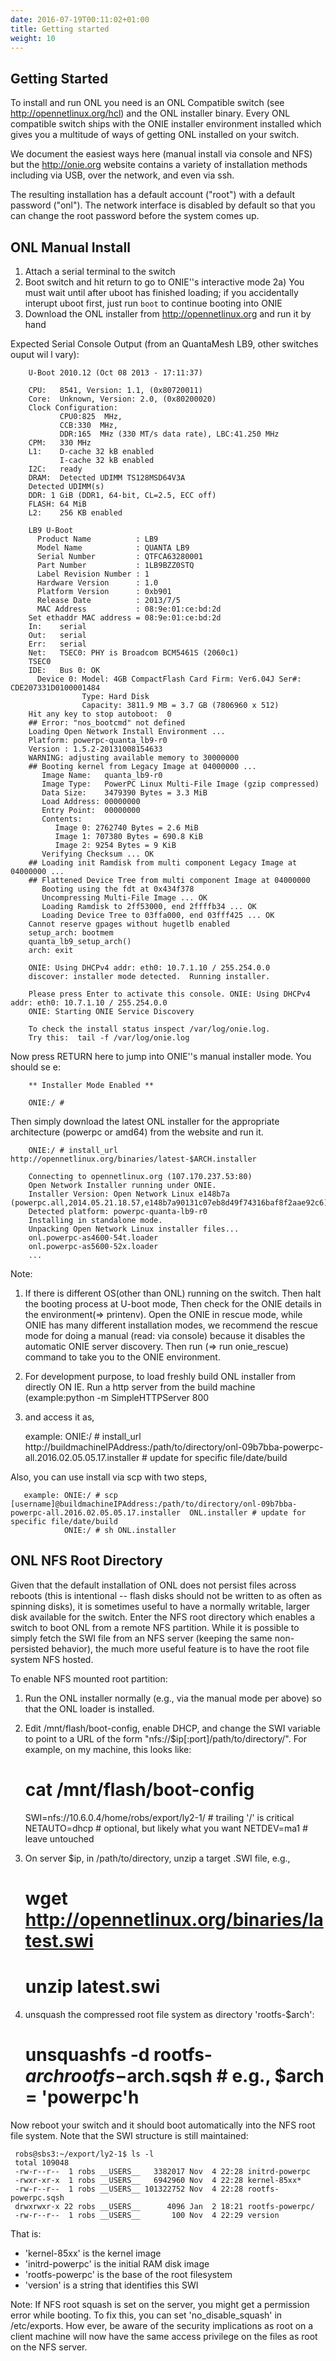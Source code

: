 ```yaml
---
date: 2016-07-19T00:11:02+01:00
title: Getting started
weight: 10
---
```

Getting Started
------------------------------------------------
To install and run ONL you need is an ONL Compatible switch (see
http://opennetlinux.org/hcl) and the ONL installer binary.  Every
ONL compatible switch ships with the ONIE installer environment installed
which gives you a multitude of ways of getting ONL installed on your switch.

We document the easiest ways here (manual install via console and NFS)
but the http://onie.org website contains a variety of installation
methods including via USB, over the network, and even via ssh.

The resulting installation has a default account ("root") with a default
password ("onl").  The network interface is disabled by default so that
you can change the root password before the system comes up.


ONL Manual Install
------------------------------------------------
1) Attach a serial terminal to the switch
2) Boot switch and hit return to go to ONIE''s interactive mode
    2a) You must wait until after uboot has finished loading; if you
        accidentally interupt uboot first, just run `boot` to continue
        booting into ONIE
3) Download the ONL installer from http://opennetlinux.org and run it by hand

Expected Serial Console Output (from an QuantaMesh LB9, other switches ouput wil
l vary):

        U-Boot 2010.12 (Oct 08 2013 - 17:11:37)

        CPU:   8541, Version: 1.1, (0x80720011)
        Core:  Unknown, Version: 2.0, (0x80200020)
        Clock Configuration:
               CPU0:825  MHz,
               CCB:330  MHz,
               DDR:165  MHz (330 MT/s data rate), LBC:41.250 MHz
        CPM:   330 MHz
        L1:    D-cache 32 kB enabled
               I-cache 32 kB enabled
        I2C:   ready
        DRAM:  Detected UDIMM TS128MSD64V3A
        Detected UDIMM(s)
        DDR: 1 GiB (DDR1, 64-bit, CL=2.5, ECC off)
        FLASH: 64 MiB
        L2:    256 KB enabled

        LB9 U-Boot
          Product Name          : LB9
          Model Name            : QUANTA LB9
          Serial Number         : QTFCA63280001
          Part Number           : 1LB9BZZ0STQ
          Label Revision Number : 1
          Hardware Version      : 1.0
          Platform Version      : 0xb901
          Release Date          : 2013/7/5
          MAC Address           : 08:9e:01:ce:bd:2d
        Set ethaddr MAC address = 08:9e:01:ce:bd:2d
        In:    serial
        Out:   serial
        Err:   serial
        Net:   TSEC0: PHY is Broadcom BCM5461S (2060c1)
        TSEC0
        IDE:   Bus 0: OK
          Device 0: Model: 4GB CompactFlash Card Firm: Ver6.04J Ser#: CDE207331D0100001484
                    Type: Hard Disk
                    Capacity: 3811.9 MB = 3.7 GB (7806960 x 512)
        Hit any key to stop autoboot:  0
        ## Error: "nos_bootcmd" not defined
        Loading Open Network Install Environment ...
        Platform: powerpc-quanta_lb9-r0
        Version : 1.5.2-20131008154633
        WARNING: adjusting available memory to 30000000
        ## Booting kernel from Legacy Image at 04000000 ...
           Image Name:   quanta_lb9-r0
           Image Type:   PowerPC Linux Multi-File Image (gzip compressed)
           Data Size:    3479390 Bytes = 3.3 MiB
           Load Address: 00000000
           Entry Point:  00000000
           Contents:
              Image 0: 2762740 Bytes = 2.6 MiB
              Image 1: 707380 Bytes = 690.8 KiB
              Image 2: 9254 Bytes = 9 KiB
           Verifying Checksum ... OK
        ## Loading init Ramdisk from multi component Legacy Image at 04000000 ...
        ## Flattened Device Tree from multi component Image at 04000000
           Booting using the fdt at 0x434f378
           Uncompressing Multi-File Image ... OK
           Loading Ramdisk to 2ff53000, end 2ffffb34 ... OK
           Loading Device Tree to 03ffa000, end 03fff425 ... OK
        Cannot reserve gpages without hugetlb enabled
        setup_arch: bootmem
        quanta_lb9_setup_arch()
        arch: exit

        ONIE: Using DHCPv4 addr: eth0: 10.7.1.10 / 255.254.0.0
        discover: installer mode detected.  Running installer.

        Please press Enter to activate this console. ONIE: Using DHCPv4 addr: eth0: 10.7.1.10 / 255.254.0.0
        ONIE: Starting ONIE Service Discovery

        To check the install status inspect /var/log/onie.log.
        Try this:  tail -f /var/log/onie.log

Now press RETURN here to jump into ONIE''s manual installer mode.  You should se e:

        ** Installer Mode Enabled **

        ONIE:/ #

Then simply download the latest ONL installer for the appropriate architecture (powerpc or amd64) from the website and run it.

        ONIE:/ # install_url http://opennetlinux.org/binaries/latest-$ARCH.installer

        Connecting to opennetlinux.org (107.170.237.53:80)
        Open Network Installer running under ONIE.
        Installer Version: Open Network Linux e148b7a (powerpc.all,2014.05.21.18.57,e148b7a90131c07eb8d49f74316baf8f2aae92c6)
        Detected platform: powerpc-quanta-lb9-r0
        Installing in standalone mode.
        Unpacking Open Network Linux installer files...
        onl.powerpc-as4600-54t.loader
        onl.powerpc-as5600-52x.loader
        ...


Note:

1) If there is different OS(other than ONL) running on the switch.
Then halt the booting process at U-boot mode, Then check for the ONIE
details in the environment(=> printenv). Open the ONIE in rescue mode,
while ONIE has many different installation modes,
we recommend the rescue mode for doing a manual (read: via console)
because it disables the automatic ONIE server discovery.
Then run (=> run onie_rescue) command to take you to the ONIE environment.

2) For development purpose, to load freshly build ONL installer from directly ON
IE.
Run a http server from the build machine (example:python -m SimpleHTTPServer 800
0) and access it as,


    example: ONIE:/ # install_url http://buildmachineIPAddress:/path/to/directory/onl-09b7bba-powerpc-all.2016.02.05.05.17.installer # update for specific file/date/build

Also, you can use install via scp with two steps,

       example: ONIE:/ # scp [username]@buildmachineIPAddress:/path/to/directory/onl-09b7bba-powerpc-all.2016.02.05.05.17.installer  ONL.installer # update for specific file/date/build
                ONIE:/ # sh ONL.installer

ONL NFS Root Directory
------------------------------------------------

Given that the default installation of ONL does not persist files across
reboots (this is intentional -- flash disks should not be written to
as often as spinning disks), it is sometimes useful to have a normally
writable, larger disk available for the switch.  Enter the NFS root
directory which enables a switch to boot ONL from a remote NFS partition.
While it is possible to simply fetch the SWI file from an NFS server
(keeping the same non-persisted behavior), the much more useful feature
is to have the root file system NFS hosted.

To enable NFS mounted root partition:

1) Run the ONL installer normally (e.g., via the manual mode per above) so that the ONL loader is installed.

2) Edit /mnt/flash/boot-config, enable DHCP, and change the SWI variable to point to a URL of the form "nfs://$ip[:port]/path/to/directory/".  For example, on my machine, this looks like:

     # cat /mnt/flash/boot-config
     SWI=nfs://10.6.0.4/home/robs/export/ly2-1/  # trailing '/' is critical
     NETAUTO=dhcp                                # optional, but likely what you want
     NETDEV=ma1                                  # leave untouched

3) On server $ip, in /path/to/directory, unzip a target .SWI file, e.g.,

     # wget http://opennetlinux.org/binaries/latest.swi
     # unzip latest.swi

4) unsquash the compressed root file system as directory 'rootfs-$arch':

     # unsquashfs -d rootfs-$arch rootfs-$arch.sqsh  # e.g., $arch = 'powerpc'h

Now reboot your switch and it should boot automatically into the NFS root file system.
Note that the SWI structure is still maintained:

     robs@sbs3:~/export/ly2-1$ ls -l
     total 109048
     -rw-r--r--  1 robs __USERS__   3382017 Nov  4 22:28 initrd-powerpc
     -rwxr-xr-x  1 robs __USERS__   6942960 Nov  4 22:28 kernel-85xx*
     -rw-r--r--  1 robs __USERS__ 101322752 Nov  4 22:28 rootfs-powerpc.sqsh
     drwxrwxr-x 22 robs __USERS__      4096 Jan  2 18:21 rootfs-powerpc/
     -rw-r--r--  1 robs __USERS__       100 Nov  4 22:29 version

That is:
* 'kernel-85xx' is the kernel image
* 'initrd-powerpc' is the initial RAM disk image
* 'rootfs-powerpc' is the base of the root filesystem
* 'version' is a string that identifies this SWI

Note: If NFS root squash is set on the server, you might get a permission error while booting. To fix this, you can set 'no_disable_squash' in /etc/exports. How ever, be aware of the security implications as root on a client machine will now have the same access privilege on the files as root on the NFS server.
